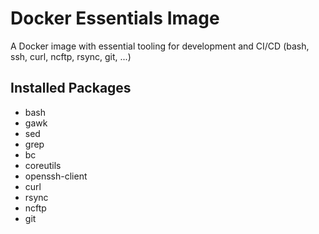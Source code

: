 # Docker Essentials Image

A Docker image with essential tooling for development and CI/CD (bash, ssh, curl, ncftp, rsync, git, ...)

## Installed Packages

- bash
- gawk
- sed
- grep
- bc
- coreutils
- openssh-client
- curl
- rsync
- ncftp
- git
